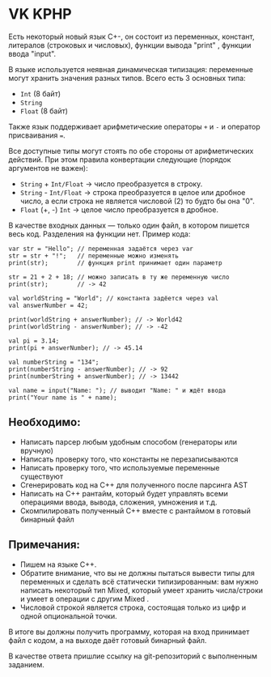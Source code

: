 # VK KPHP 

Есть некоторый новый язык С+-, он состоит из переменных, констант, литералов (строковых и числовых), функции вывода "print" , функции ввода "input".

В языке используется неявная динамическая типизация: переменные могут хранить значения разных типов. Всего есть 3 основных типа:
- `Int` (8 байт)
- `String`
- `Float` (8 байт)

Также язык поддерживает арифметические операторы `+` и `-` и оператор присваивания `=`.


Все доступные типы могут стоять по обе стороны от арифметических действий. При этом правила конвертации следующие (порядок аргументов не важен):
- `String` + `Int/Float` → число преобразуется в строку.
- `String` - `Int/Float` → строка преобразуется в целое или дробное число, а если строка не является числовой (2) то будто бы она "0".
- `Float` (+, -) `Int` → целое число преобразуется в дробное.

В качестве входных данных — только один файл, в котором пишется весь код. Разделения на функции нет. Пример кода:
```
var str = "Hello"; // переменная задаётся через var
str = str + "!";   // переменные можно изменять
print(str);        // функция print принимает один параметр
```

```
str = 21 + 2 + 18; // можно записать в ту же переменную число
print(str);        // -> 42
```

```
val worldString = "World"; // константа задёется через val
val answerNumber = 42;
```

```
print(worldString + answerNumber); // -> World42
print(worldString - answerNumber); // -> -42
     
val pi = 3.14;
print(pi + answerNumber); // -> 45.14
```

```
val numberString = "134";
print(numberString - answerNumber); // -> 92
print(numberString + answerNumber); // -> 13442
```

```
val name = input("Name: "); // выводит "Name: " и ждёт ввода
print("Your name is " + name);
```


## Необходимо:
- Написать парсер любым удобным способом (генераторы или вручную)
- Написать проверку того, что константы не перезаписываются
- Написать проверку того, что используемые переменные существуют
- Сгенерировать код на С++ для полученного после парсинга AST
- Написать на С++ рантайм, который будет управлять всеми операциями ввода, вывода, сложения, умножения и т.д.
- Скомпилировать полученный С++ вместе с рантаймом в готовый бинарный файл

## Примечания:
- Пишем на языке C++.
- Обратите внимание, что вы не должны пытаться вывести типы для переменных и сделать всё статически типизированным: вам нужно написать некоторый тип Mixed, который умеет хранить числа/строки и умеет в операции с другим Mixed .
- Числовой строкой является строка, состоящая только из цифр и одной опциональной точки.


В итоге вы должны получить программу, которая на вход принимает файл с кодом, а на выходе даёт готовый бинарный файл.

В качестве ответа пришлие ссылку на git-репозиторий с выполненным заданием.

